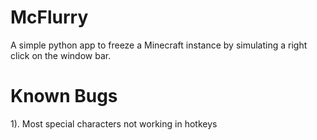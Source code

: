 # McFlurry
A simple python app to freeze a Minecraft instance by simulating a right click on the window bar.


# Known Bugs
1). Most special characters not working in hotkeys
